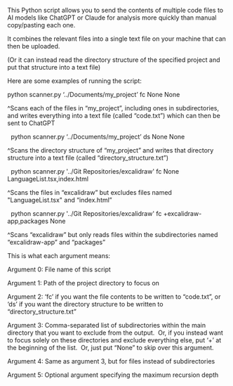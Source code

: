 This Python script allows you to send the contents of multiple code files to AI models like ChatGPT or Claude for analysis more quickly than manual copy/pasting each one. 

It combines the relevant files into a single text file on your machine that can then be uploaded.

(Or it can instead read the directory structure of the specified project and put that structure into a text file)



Here are some examples of running the script:


python scanner.py ‘../Documents/my_project’ fc None None

^Scans each of the files in “my_project”, including ones in subdirectories, and writes everything into a text file (called “code.txt”)
which can then be sent to ChatGPT


 
python scanner.py ‘../Documents/my_project’ ds None None

^Scans the directory structure of “my_project” and writes that directory structure into a text file (called “directory_structure.txt”)


 
python scanner.py '../Git Repositories/excalidraw' fc None LanguageList.tsx,index.html

^Scans the files in “excalidraw” but excludes files named "LanguageList.tsx" and “index.html”


 
python scanner.py '../Git Repositories/excalidraw' fc +excalidraw-app,packages None

^Scans “excalidraw” but only reads files within the subdirectories named “excalidraw-app” and “packages”

 


This is what each argument means:

Argument 0: File name of this script

Argument 1: Path of the project directory to focus on

Argument 2: ‘fc’ if you want the file contents to be written to “code.txt”, or ‘ds’ if you want the directory structure to be written to “directory_structure.txt”

Argument 3: Comma-separated list of subdirectories within the main directory that you want to exclude from the output.  
            Or, if you instead want to focus solely on these directories and exclude everything else, put ‘+’ at the beginning of the list.  
            Or, just put “None” to skip over this argument.

Argument 4: Same as argument 3, but for files instead of subdirectories

Argument 5: Optional argument specifying the maximum recursion depth
